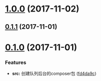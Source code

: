 <a name="1.0.0"></a>
# [1.0.0](https://github.com/Graychen/yii2-queue-backend/compare/v0.1.1...v1.0.0) (2017-11-02)



<a name="0.1.1"></a>
## [0.1.1](https://github.com/Graychen/yii2-queue-backend/compare/v0.1.0...v0.1.1) (2017-11-01)



<a name="0.1.0"></a>
# [0.1.0](https://github.com/Graychen/yii2-queue-backend/compare/fd4da9c...v0.1.0) (2017-11-01)


### Features

* **src:** 创建队列后台的composer包 ([fd4da9c](https://github.com/Graychen/yii2-queue-backend/commit/fd4da9c))



